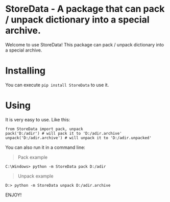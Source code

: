 # StoreData - A package that can pack / unpack dictionary into a special archive.
Welcome to use StoreData! This package can pack / unpack dictionary into a special archive.

# Installing
You can execute `pip install StoreData` to use it.

# Using
It is very easy to use. Like this:

    from StoreData import pack, unpack
    pack('D:/adir') # will pack it to 'D:/adir.archive'
    unpack('D:/adir.archive') # will unpack it to 'D:/adir.unpacked'

You can also run it in a command line:
> Pack example

    C:\Windows> python -m StoreData pack D:/adir

> Unpack example

    D:> python -m StoreData unpack D:/adir.archive

ENJOY!